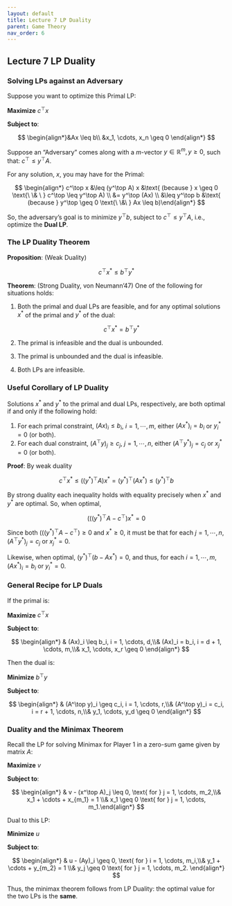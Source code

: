 ```yaml
---
layout: default
title: Lecture 7 LP Duality
parent: Game Theory
nav_order: 6
---
```


## Lecture 7 LP Duality

### Solving LPs against an Adversary

Suppose you want to optimize this Primal LP:

**Maximize** $c^\top  x$

**Subject to**:

$$
\begin{align*}&Ax \leq b\\ &x_1, \cdots, x_n \geq 0 \end{align*}
$$

Suppose an “Adversary” comes along with a $m$-vector $y\in \mathbb{R}^m, y \geq 0$, such that: $c^\top  \leq y^\top  A$.

For any solution, $x$, you may have for the Primal:

$$
\begin{align*} c^\top x &\leq (y^\top A) x &\text{ (because } x \geq 0 \text{\ \& \ } c^\top  \leq y^\top  A) \\ &= y^\top (Ax) \\ &\leq y^\top b &\text{ (because } y^\top  \geq 0 \text{\ \&\ } Ax \leq b)\end{align*}
$$

So, the adversary’s goal is to minimize $y^\top b$, subject to $c^\top  \leq y^\top A$, i.e., optimize the **Dual LP**.

### The LP Duality Theorem

**Proposition**: (Weak Duality)

$$
c^\top  x^\ast \leq b^\top y^\ast
$$

**Theorem**: (Strong Duality, von Neumann’47) One of the following for situations holds:

1. Both the primal and dual LPs are feasible, and for any optimal solutions $x^\ast$ of the primal and $y^\ast$ of the dual:
    
    $$
    c^\top  x^\ast = b^\top y^\ast
    $$
    
2. The primal is infeasible and the dual is unbounded.
3. The primal is unbounded and the dual is infeasible.
4. Both LPs are infeasible.

### Useful Corollary of LP Duality

Solutions $x^\ast$ and $y^\ast$ to the primal and dual LPs, respectively, are both optimal if and only if the following hold:

1. For each primal constraint, $(Ax)_i \leq b_i$, $i = 1, \cdots, m$, either $(Ax^\ast)_i = b_i$ or $y_i^* = 0$ (or both).
2. For each dual constraint, $(A^\top y)_j \geq c_j$, $j = 1, \cdots, n$, either $(A^\top y^\ast)_j = c_j$ or $x^\ast_j = 0$ (or both).

**Proof**: By weak duality

$$
c^\top x^\ast \leq ((y^\ast)^\top A)x^\ast = (y^\ast)^\top (Ax^\ast) \leq (y^\ast)^\top b
$$

By strong duality each inequality holds with equality precisely when $x^\ast$ and $y^\ast$ are optimal. So, when optimal,

$$
(((y^\ast)^\top A - c^\top )x^\ast = 0
$$

Since both $(((y^\ast)^\top A -  c^\top ) \geq 0$ and $x^\ast \geq 0$, it must be that for each $j = 1, \cdots, n$, $(A^\top y^\ast)_j = c_j$ or $x^\ast_j = 0$.

Likewise, when optimal, $(y^\ast)^\top (b - Ax^\ast) = 0$, and thus, for each $i = 1, \cdots, m$, $(Ax^\ast)_i = b_i$ or $y_i^* = 0$.

### General Recipe for LP Duals

If the primal is:

**Maximize** $c^\top  x$

**Subject to**:

$$
\begin{align*} & (Ax)_i \leq b_i, i = 1, \cdots, d,\\& (Ax)_i = b_i, i = d + 1, \cdots, m,\\& x_1, \cdots, x_r \geq 0 \end{align*}
$$

Then the dual is:

**Minimize** $b^\top y$

**Subject to**:

$$
\begin{align*} & (A^\top y)_i \geq c_i, i = 1, \cdots, r,\\& (A^\top y)_i = c_i, i = r + 1, \cdots, n,\\& y_1, \cdots, y_d \geq 0 \end{align*}
$$

### Duality and the Minimax Theorem

Recall the LP for solving Minimax for Player 1 in a zero-sum game given by matrix $A$:

**Maximize** $v$

**Subject to**:

$$
\begin{align*} & v - (x^\top A)_j \leq 0, \text{ for } j = 1, \cdots, m_2,\\& x_1 + \cdots + x_{m_1} = 1 \\& x_1 \geq 0 \text{ for } j = 1, \cdots, m_1.\end{align*}
$$

Dual to this LP:

**Minimize** $u$

**Subject to**:

$$
\begin{align*} & u - (Ay)_i \geq 0, \text{ for } i = 1, \cdots, m_i,\\& y_1 + \cdots + y_{m_2} = 1 \\& y_j \geq 0 \text{ for } j = 1, \cdots, m_2. \end{align*}
$$

Thus, the minimax theorem follows from LP Duality: the optimal value for the two LPs is the **same**.
